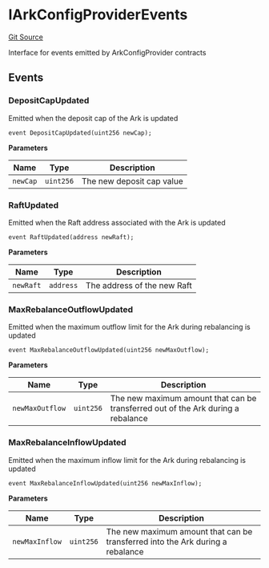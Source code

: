 # IArkConfigProviderEvents
[Git Source](https://github.com/OasisDEX/summer-earn-protocol/blob/02b633fc64591288020c32f3fcb6421ab62209d5/src/events/IArkConfigProviderEvents.sol)

Interface for events emitted by ArkConfigProvider contracts


## Events
### DepositCapUpdated
Emitted when the deposit cap of the Ark is updated


```solidity
event DepositCapUpdated(uint256 newCap);
```

**Parameters**

|Name|Type|Description|
|----|----|-----------|
|`newCap`|`uint256`|The new deposit cap value|

### RaftUpdated
Emitted when the Raft address associated with the Ark is updated


```solidity
event RaftUpdated(address newRaft);
```

**Parameters**

|Name|Type|Description|
|----|----|-----------|
|`newRaft`|`address`|The address of the new Raft|

### MaxRebalanceOutflowUpdated
Emitted when the maximum outflow limit for the Ark during rebalancing is updated


```solidity
event MaxRebalanceOutflowUpdated(uint256 newMaxOutflow);
```

**Parameters**

|Name|Type|Description|
|----|----|-----------|
|`newMaxOutflow`|`uint256`|The new maximum amount that can be transferred out of the Ark during a rebalance|

### MaxRebalanceInflowUpdated
Emitted when the maximum inflow limit for the Ark during rebalancing is updated


```solidity
event MaxRebalanceInflowUpdated(uint256 newMaxInflow);
```

**Parameters**

|Name|Type|Description|
|----|----|-----------|
|`newMaxInflow`|`uint256`|The new maximum amount that can be transferred into the Ark during a rebalance|

